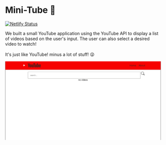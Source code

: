 # Mini-Tube 🎥

[![Netlify Status](https://api.netlify.com/api/v1/badges/b582989a-4b28-4273-ae05-092c9d4d232e/deploy-status)](https://app.netlify.com/sites/mini-tubetp/deploys)

We built a small YouTube application using the YouTube API to display a list of videos based on the user's input. The user can also select a desired video to watch! 
<br/>
<br/>
It's just like YouTube! minus a lot of stuff! 😜


![YouTube Clone Gif](MarioHome.gif)


